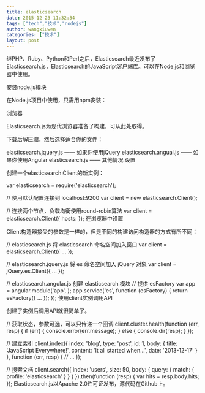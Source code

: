 ```yaml
---
title: elasticsearch
date: 2015-12-23 11:32:34
tags: ["tech","技术","nodejs"]
author: wangxiuwen
categories: ["技术"]
layout: post
---
```



继PHP、Ruby、Python和Perl之后，Elasticsearch最近发布了Elasticsearch.js，Elasticsearch的JavaScript客户端库。可以在Node.js和浏览器中使用。



安装node.js模块

在Node.js项目中使用，只需用npm安装：

浏览器

Elasticsearch.js为现代浏览器准备了构建，可从此处取得。

下载后解压缩，然后选择适合你的文件：

elasticsearch.jquery.js —— 如果你使用jQuery
elasticsearch.angual.js —— 如果你使用Angular
elasticsearch.js —— 其他情况
设置

创建一个elasticsearch.Client的新实例：

var elasticsearch = require('elasticsearch');

// 使用默认配置连接到 localhost:9200
var client = new elasticsearch.Client();

// 连接两个节点，负载均衡使用round-robin算法
var client = elasticsearch.Client({
  hosts: 
});
在浏览器中设置

Client构造器接受的参数是一样的，但是不同的构建访问构造器的方式有所不同：

// elasticsearch.js 将 elasticsearch 命名空间加入窗口
var client = elasticsearch.Client({ ... });

// elasticsearch.jquery.js 将 es 命名空间加入 jQuery 对象
var client = jQuery.es.Client({ ... });

// elasticsearch.angular.js 创建 elasticsearch 模块
// 提供 esFactory
var app = angular.module('app', );
app.service('es', function (esFactory) {
  return esFactory({ ... });
});
使用client实例调用API

创建了实例后调用API就很简单了。

// 获取状态，参数可选，可以只传递一个回调
client.cluster.health(function (err, resp) {
  if (err) {
    console.error(err.message);
  } else {
    console.dir(resp);
  }
});

// 建立索引
client.index({
  index: 'blog',
  type: 'post',
  id: 1,
  body: {
    title: 'JavaScript Everywhere!',
    content: 'It all started when...',
    date: '2013-12-17'
  }
}, function (err, resp) {
  // ...
});

// 搜索文档 
client.search({
  index: 'users',
  size: 50,
  body: {
    query: {
      match: {
        profile: 'elasticsearch'
      }
    }
  }
}).then(function (resp) {
  var hits = resp.body.hits;
});
Elasticsearch.js以Apache 2.0许可证发布，源代码在Github上。

